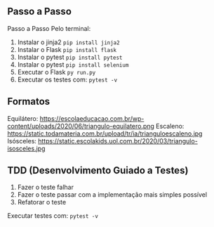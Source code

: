 ## Passo a Passo

Passo a Passo
Pelo terminal: 
1. Instalar o jinja2 `pip install jinja2`
2. Instalar o Flask `pip install flask`
3. Instalar o pytest `pip install pytest`
4. Instalar o pytest `pip install selenium` 
5. Executar o Flask `py run.py`
6. Executar os testes com: `pytest -v`


## Formatos

Equilátero: https://escolaeducacao.com.br/wp-content/uploads/2020/06/triangulo-equilatero.png
Escaleno: https://static.todamateria.com.br/upload/tr/ia/trianguloescaleno.jpg
Isósceles: https://static.escolakids.uol.com.br/2020/03/triangulo-isosceles.jpg

## TDD (Desenvolvimento Guiado a Testes)

1. Fazer o teste falhar
2. Fazer o teste passar com a implementação mais simples possível
3. Refatorar o teste

Executar testes com: `pytest -v`